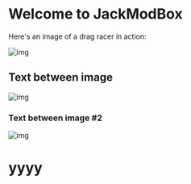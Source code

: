 # Welcome to JackModBox

Here's an image of a drag racer in action:



![img](waterdrop1.png)

## Text between image

![img](waterdrop1.png)

### Text between image #2 

![img](waterdrop1.png)


# yyyy
